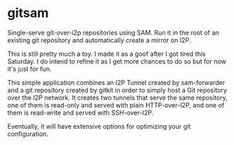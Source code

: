 gitsam
======

Single-serve git-over-i2p repositories using SAM. Run it in the root of an
existing git repository and automatically create a mirror on I2P.

This is still pretty much a toy. I made it as a goof after I got tired this
Saturday. I do intend to refine it as I get more chances to do so but for now
it's just for fun.

This simple application combines an I2P Tunnel created by sam-forwarder and a
git repository created by gitkit in order to simply host a Git repository over
the I2P network. It creates two tunnels that serve the same repository, one of
them is read-only and served with plain HTTP-over-I2P, and one of them is
read-write and served with SSH-over-I2P.

Eventually, it will have extensive options for optimizing your git
configuration.
